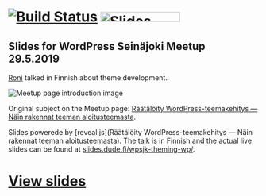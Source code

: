 #  [![Build Status](https://travis-ci.org/hakimel/reveal.js.svg?branch=master)](https://travis-ci.org/hakimel/reveal.js) <a href="https://slides.com?ref=github"><img src="https://s3.amazonaws.com/static.slid.es/images/slides-github-banner-320x40.png?1" alt="Slides" width="160" height="20"></a>

## Slides for WordPress Seinäjoki Meetup 29.5.2019

[Roni](https://profiles.wordpress.org/rolle) talked in Finnish about theme development.

![Meetup page introduction image](https://secure.meetupstatic.com/photos/event/6/5/c/highres_481081628.jpeg "")

Original subject on the Meetup page: [Räätälöity WordPress-teemakehitys — Näin rakennat teeman aloitusteemasta](https://www.meetup.com/Seinajoki-WordPress-Meetup/events/wmgbbpyzhblc/).

Slides powerede by [reveal.js](Räätälöity WordPress-teemakehitys — Näin rakennat teeman aloitusteemasta). The talk is in Finnish and the actual live slides can be found at [slides.dude.fi/wpsjk-theming-wp/](https://slides.dude.fi/wpsjk-theming-wp/).

# [View slides](https://slides.dude.fiwpsjk-theming-wp/)